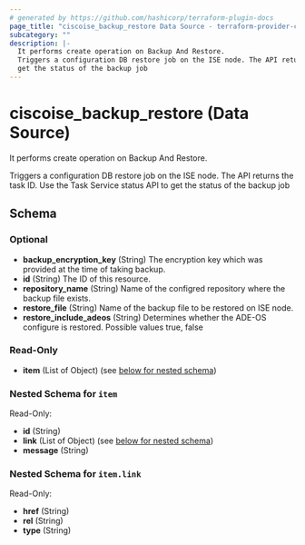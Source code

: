 ```yaml
---
# generated by https://github.com/hashicorp/terraform-plugin-docs
page_title: "ciscoise_backup_restore Data Source - terraform-provider-ciscoise"
subcategory: ""
description: |-
  It performs create operation on Backup And Restore.
  Triggers a configuration DB restore job on the ISE node. The API returns the task ID. Use the Task Service status API to
  get the status of the backup job
---
```


# ciscoise_backup_restore (Data Source)

It performs create operation on Backup And Restore.

Triggers a configuration DB restore job on the ISE node. The API returns the task ID. Use the Task Service status API to
get the status of the backup job



<!-- schema generated by tfplugindocs -->
## Schema

### Optional

- **backup_encryption_key** (String) The encryption key which was provided at the time of taking backup.
- **id** (String) The ID of this resource.
- **repository_name** (String) Name of the configred repository where the backup file exists.
- **restore_file** (String) Name of the backup file to be restored on ISE node.
- **restore_include_adeos** (String) Determines whether the ADE-OS configure is restored. Possible values true, false

### Read-Only

- **item** (List of Object) (see [below for nested schema](#nestedatt--item))

<a id="nestedatt--item"></a>
### Nested Schema for `item`

Read-Only:

- **id** (String)
- **link** (List of Object) (see [below for nested schema](#nestedobjatt--item--link))
- **message** (String)

<a id="nestedobjatt--item--link"></a>
### Nested Schema for `item.link`

Read-Only:

- **href** (String)
- **rel** (String)
- **type** (String)


